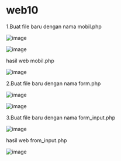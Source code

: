 # web10

1.Buat file baru dengan nama mobil.php

![image](https://user-images.githubusercontent.com/103243638/171582174-b04f6e76-e263-4974-a4cd-4b57a95e385f.png)

![image](https://user-images.githubusercontent.com/103243638/171582261-6da4ca9d-0304-4f1c-843d-fa522fe5c983.png)

hasil web mobil.php

![image](https://user-images.githubusercontent.com/103243638/171582405-6add60f9-8653-4f37-a03e-9c3c060a1e8b.png)


2.Buat file baru dengan nama form.php

![image](https://user-images.githubusercontent.com/103243638/171582559-347346b9-be08-40bd-adb6-401139daccf4.png)

![image](https://user-images.githubusercontent.com/103243638/171582668-e12e7f13-dc2d-4728-a7a9-0a9d23b96346.png)

3.Buat file baru dengan nama form_input.php

![image](https://user-images.githubusercontent.com/103243638/171584241-be8fe959-7817-4fc2-b24e-801b8c1055ad.png)

hasil web from_input.php

![image](https://user-images.githubusercontent.com/103243638/171584186-c2dd14bf-9f52-4490-8fd6-20a6ce30f27f.png)
